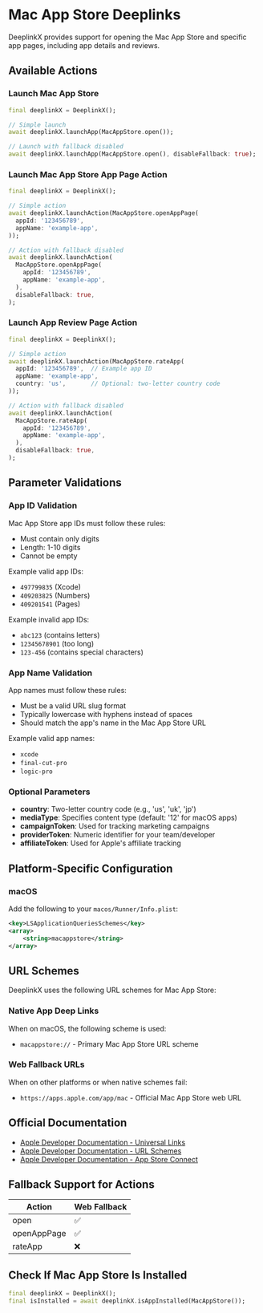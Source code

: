 # Mac App Store Deeplinks

DeeplinkX provides support for opening the Mac App Store and specific app pages, including app details and reviews.

## Available Actions

### Launch Mac App Store
```dart
final deeplinkX = DeeplinkX();

// Simple launch
await deeplinkX.launchApp(MacAppStore.open());

// Launch with fallback disabled
await deeplinkX.launchApp(MacAppStore.open(), disableFallback: true);
```

### Launch Mac App Store App Page Action
```dart
final deeplinkX = DeeplinkX();

// Simple action
await deeplinkX.launchAction(MacAppStore.openAppPage(
  appId: '123456789',
  appName: 'example-app',
));

// Action with fallback disabled
await deeplinkX.launchAction(
  MacAppStore.openAppPage(
    appId: '123456789',
    appName: 'example-app',
  ),
  disableFallback: true,
);
```

### Launch App Review Page Action
```dart
final deeplinkX = DeeplinkX();

// Simple action
await deeplinkX.launchAction(MacAppStore.rateApp(
  appId: '123456789',  // Example app ID 
  appName: 'example-app',
  country: 'us',       // Optional: two-letter country code
));

// Action with fallback disabled
await deeplinkX.launchAction(
  MacAppStore.rateApp(
    appId: '123456789',
    appName: 'example-app',
  ),
  disableFallback: true,
);
```

## Parameter Validations

### App ID Validation
Mac App Store app IDs must follow these rules:
- Must contain only digits
- Length: 1-10 digits
- Cannot be empty

Example valid app IDs:
- `497799835` (Xcode)
- `409203825` (Numbers)
- `409201541` (Pages)

Example invalid app IDs:
- `abc123` (contains letters)
- `12345678901` (too long)
- `123-456` (contains special characters)

### App Name Validation
App names must follow these rules:
- Must be a valid URL slug format
- Typically lowercase with hyphens instead of spaces
- Should match the app's name in the Mac App Store URL

Example valid app names:
- `xcode`
- `final-cut-pro`
- `logic-pro`

### Optional Parameters
- **country**: Two-letter country code (e.g., 'us', 'uk', 'jp')
- **mediaType**: Specifies content type (default: '12' for macOS apps)
- **campaignToken**: Used for tracking marketing campaigns
- **providerToken**: Numeric identifier for your team/developer
- **affiliateToken**: Used for Apple's affiliate tracking

## Platform-Specific Configuration

### macOS
Add the following to your `macos/Runner/Info.plist`:
```xml
<key>LSApplicationQueriesSchemes</key>
<array>
    <string>macappstore</string>
</array>
```

## URL Schemes

DeeplinkX uses the following URL schemes for Mac App Store:

### Native App Deep Links
When on macOS, the following scheme is used:
- `macappstore://` - Primary Mac App Store URL scheme

### Web Fallback URLs
When on other platforms or when native schemes fail:
- `https://apps.apple.com/app/mac` - Official Mac App Store web URL

## Official Documentation
- [Apple Developer Documentation - Universal Links](https://developer.apple.com/documentation/uikit/inter-process_communication/allowing_apps_and_websites_to_link_to_your_content)
- [Apple Developer Documentation - URL Schemes](https://developer.apple.com/documentation/uikit/inter-process_communication/allowing_apps_and_websites_to_link_to_your_content#3001215)
- [Apple Developer Documentation - App Store Connect](https://appstoreconnect.apple.com/help)

## Fallback Support for Actions

| Action      | Web Fallback |
| ----------- | ------------ |
| open        | ✅            |
| openAppPage | ✅            |
| rateApp     | ❌            |

## Check If Mac App Store Is Installed

```dart
final deeplinkX = DeeplinkX();
final isInstalled = await deeplinkX.isAppInstalled(MacAppStore());
```
